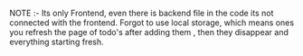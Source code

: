 
NOTE :- Its only Frontend, even there is backend file in the code its not connected with the frontend. Forgot to use local storage, which means ones you refresh the page of todo's after adding them , then they disappear and everything starting fresh.


